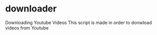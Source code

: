 # downloader
Downloading Youtube Videos
This script is made in order to donwload videos from Youtube
